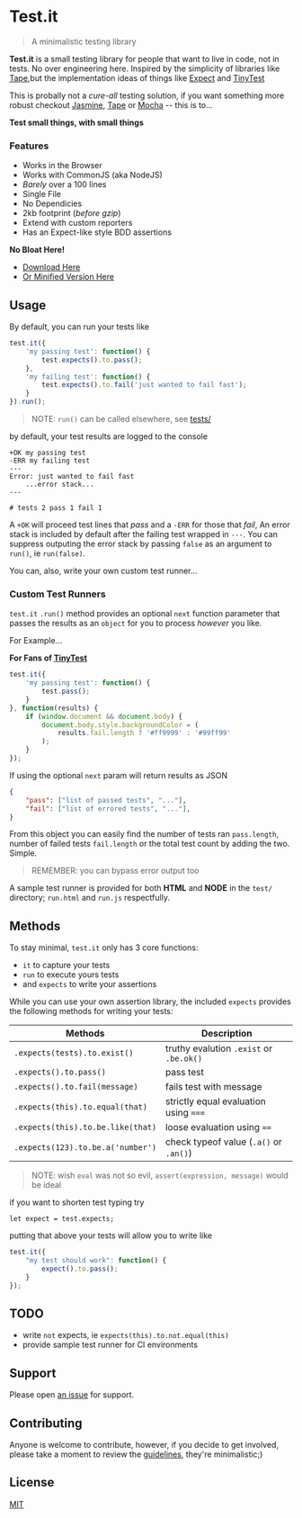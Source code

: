 # Test.it

> A minimalistic testing library

**Test.it** is a small testing library for people that want to live in code, not in tests.  No over engineering here.  Inspired by the simplicity of libraries like [Tape](https://github.com/substack/tape),but the implementation ideas of things like [Expect](https://github.com/Automattic/expect.js) and [TinyTest](https://github.com/joewalnes/jstinytest)

This is probally not a *cure-all* testing solution, if you want something more robust checkout [Jasmine](https://jasmine.github.io/), [Tape](https://github.com/substack/tape) or [Mocha](https://mochajs.org/) -- this is to...

**Test small things, with small things**

### Features

- Works in the Browser
- Works with CommonJS (aka NodeJS)
- *Barely* over a 100 lines
- Single File
- No Dependicies
- 2kb footprint (*before gzip*)
- Extend with custom reporters
- Has an Expect-like style BDD assertions

**No Bloat Here!**

- [Download Here](https://raw.githubusercontent.com/n2geoff/testit/master/src/testit.js)
- [Or Minified  Version Here](https://raw.githubusercontent.com/n2geoff/testit/master/src/testit.min.js)

## Usage

By default, you can run your tests like

```js
test.it({
    'my passing test': function() {
        test.expects().to.pass();
    },
    'my failing test': function() {
        test.expects().to.fail('just wanted to fail fast');
    }
}).run();
```
> NOTE: `run()` can be called elsewhere, see [tests/](test/run.html)

by default, your test results are logged to the console

```
+OK my passing test
-ERR my failing test
---
Error: just wanted to fail fast
    ...error stack...
---

# tests 2 pass 1 fail 1
```

A `+OK` will proceed test lines that *pass* and a `-ERR` for those that *fail*, An error stack is included by default after the failing test wrapped in `---`.  You can suppress outputing the error stack by passing `false` as an argument to `run()`, ie `run(false)`.

You can, also, write your own custom test runner...

### Custom Test Runners

`test.it` `.run()` method provides an optional `next` function parameter that passes the results as an `object` for you to process *however* you like.

For Example...

**For Fans of [TinyTest](https://github.com/joewalnes/jstinytest)**

```js
test.it({
    'my passing test': function() {
        test.pass();
    }
}, function(results) {
    if (window.document && document.body) {
        document.body.style.backgroundColor = (
            results.fail.length ? '#ff9999' : '#99ff99'
        );
    }
});
```

If using the optional `next` param will return results as JSON

```json
{
    "pass": ["list of passed tests", "..."],
    "fail": ["list of errored tests", "..."],
}
```

From this object you can easily find the number of tests ran `pass.length`, number of failed tests `fail.length` or the total test count by adding the two.  Simple.

> REMEMBER: you can bypass error output too

A sample test runner is provided for both **HTML** and **NODE** in the `test/` directory; `run.html` and `run.js` respectfully.

## Methods

To stay minimal, `test.it` only has 3 core functions:
- `it` to capture your tests
- `run` to execute yours tests
- and `expects` to write your assertions

While you can use your own assertion library, the included `expects` provides the following methods for writing your tests:

| Methods                           | Description                             |
| --------------------------------- | --------------------------------------- |
| `.expects(tests).to.exist()`      | truthy evalution `.exist` or `.be.ok()` |
| `.expects().to.pass()`            | pass test                               |
| `.expects().to.fail(message)`     | fails test with message                 |
| `.expects(this).to.equal(that)`   | strictly equal evaluation using `===`   |
| `.expects(this).to.be.like(that)` | loose evaluation using `==`             |
| `.expects(123).to.be.a('number')` | check typeof value (`.a()` or `.an()`)  |

> NOTE: wish `eval` was not so evil, `assert(expression, message)` would be ideal

if you want to shorten test typing try

    let expect = test.expects;

putting that above your tests will allow you to write like

```js
test.it({
    "my test should work": function() {
        expect().to.pass();
    }
});

```

## TODO

- write `not` expects, ie `expects(this).to.not.equal(this)`
- provide sample test runner for CI environments

## Support

Please open [an issue](https://github.com/n2geoff/testit/issues/new) for support.

## Contributing

Anyone is welcome to contribute, however, if you decide to get involved, please take a moment to review the [guidelines](CONTRIBUTING.md), they're minimalistic;)

## License

[MIT](LICENSE)
